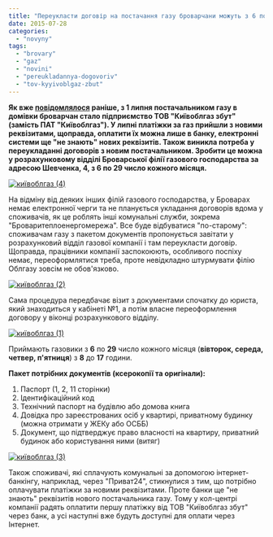 ```yaml
---
title: "Переукласти договір на постачання газу броварчани можуть з 6 по 29 число кожного місяця"
date: 2015-07-28
categories: 
  - "novyny"
tags: 
  - "brovary"
  - "gaz"
  - "novini"
  - "pereukladannya-dogovoriv"
  - "tov-kyyivoblgaz-zbut"
---
```


**Як вже [повідомлялося](https://mpz.brovary.org/z-1-lypnya-brovarchan-postachatyme-gazom-nova-kompaniya-dovedetsya-pereuklasty-dogovory/) раніше, з 1 липня постачальником газу в домівки броварчан стало підприємство ТОВ "Київоблгаз збут" (замість ПАТ "Київоблгаз"). У липні платіжки за газ прийшли з новими реквізитами, щоправда, оплатити їх можна лише в банку, електронні системи ще "не знають" нових реквізитів. Також виникла потреба у переукладанні договорів з новим постачальником. Зробити це можна у розрахунковому відділі Броварської філії газового господарства за адресою Шевченка, 4, з 6 по 29 число кожного місяця.**

[![київоблгаз (4)](https://mpz.brovary.org/wp-content/uploads/2015/07/kyyivoblgaz-4.jpg)](https://mpz.brovary.org/wp-content/uploads/2015/07/kyyivoblgaz-4.jpg)

На відміну від деяких інших філій газового господарства, у Броварах немає електронної черги та не планується укладання договорів вдома у споживачів, як це роблять інші комунальні служби, зокрема "Броваритеплоенергомережа". Все буде відбуватися "по-старому": споживачам газу з пакетом документів пропонується завітати у розрахунковий відділ газової компанії і там переукласти договір. Щоправда, працівники компанії заспокоюють, особливого поспіху немає, переоформлятися треба, проте невідкладно штурмувати філію Облгазу зовсім не обов'язково.

[![київоблгаз (2)](https://mpz.brovary.org/wp-content/uploads/2015/07/kyyivoblgaz-2.jpg)](https://mpz.brovary.org/wp-content/uploads/2015/07/kyyivoblgaz-2.jpg)

Сама процедура передбачає візит з документами спочатку до юриста, який знаходиться у кабінеті №1, а потім власне переоформлення договору у віконці розрахункового відділу.

[![київоблгаз (1)](https://mpz.brovary.org/wp-content/uploads/2015/07/kyyivoblgaz-1.jpg)](https://mpz.brovary.org/wp-content/uploads/2015/07/kyyivoblgaz-1.jpg)

Приймають газовики з **6** по **29** число кожного місяця (**вівторок, середа, четвер, п'ятниця**) з **8** до **17** години.

**Пакет потрібних документів (ксерокопії та оригінали):**

1. Паспорт (1, 2, 11 сторінки)
2. Ідентифікаційний код
3. Технічний паспорт на будівлю або домова книга
4. Довідка про зареєстрованих осіб у квартирі, приватному будинку (можна отримати у ЖЕКу або ОСББ)
5. Документ, що підтверджує право власності на квартиру, приватний будинок або користування ними (витяг)

[![київоблгаз (3)](https://mpz.brovary.org/wp-content/uploads/2015/07/kyyivoblgaz-3.jpg)](https://mpz.brovary.org/wp-content/uploads/2015/07/kyyivoblgaz-3.jpg)

Також споживачі, які сплачують комунальні за допомогою інтернет-банкінгу, наприклад, через "Приват24", стикнулися з тим, що потрібно оплачувати платіжки за новими реквізитами. Проте банки ще "не знають" реквізитів нового постачальника газу. Тому у кол-центрі компанії радять оплатити першу платіжку від ТОВ "Київоблгаз збут" через банк, а усі наступні вже будуть доступні для оплати через Інтернет.
